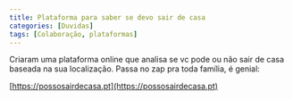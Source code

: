 ```yaml
---
title: Plataforma para saber se devo sair de casa
categories: [Duvidas]
tags: [Colaboração, plataformas]
---
```


Criaram uma plataforma online que analisa se vc pode ou não sair de casa baseada na sua localização. Passa no zap pra toda família, é genial:

<!--more-->

[https://possosairdecasa.pt](https://possosairdecasa.pt)
